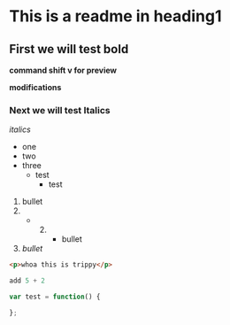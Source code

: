 # This is a readme in heading1
## First we will test bold
**command shift v for preview**

**modifications**

### Next we will test Italics
_italics_

* one
* two
* three
    * test
        * test

1. bullet
2. * 2. * bullet
3. _bullet_

```html
<p>whoa this is trippy</p>
```

```python
add 5 + 2
```

```js
var test = function() {

};
```
